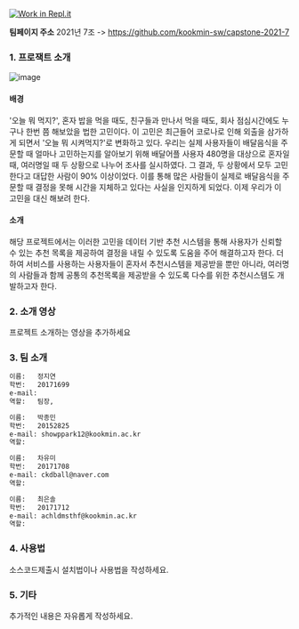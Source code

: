 [![Work in Repl.it](https://classroom.github.com/assets/work-in-replit-14baed9a392b3a25080506f3b7b6d57f295ec2978f6f33ec97e36a161684cbe9.svg)](https://classroom.github.com/online_ide?assignment_repo_id=350772&assignment_repo_type=GroupAssignmentRepo)


**팀페이지 주소** 2021년 7조 -> https://github.com/kookmin-sw/capstone-2021-7

### 1. 프로잭트 소개
![image](https://user-images.githubusercontent.com/28581506/113533270-7a424400-9608-11eb-8d37-2df600ed9afd.png)

#### 배경
'오늘 뭐 먹지?', 혼자 밥을 먹을 때도, 친구들과 만나서 먹을 때도, 회사 점심시간에도 누구나 한번 쯤 해보았을 법한 고민이다. 이 고민은 최근들어 코로나로 인해 외출을 삼가하게 되면서 '오늘 뭐 시켜먹지?'로 변화하고 있다. 우리는 실제 사용자들이 배달음식을 주문할 때 얼마나 고민하는지를 알아보기 위해 배달어플 사용자 480명을 대상으로 혼자일 때, 여러명일 때 두 상황으로 나누어 조사를 실시하였다. 그 결과, 두 상황에서 모두 고민한다고 대답한 사람이 90% 이상이었다. 이를 통해 많은 사람들이 실제로 배달음식을 주문할 때 결정을 못해 시간을 지체하고 있다는 사실을 인지하게 되었다. 이제 우리가 이 고민을 대신 해보려 한다. 

#### 소개
해당 프로젝트에서는 이러한 고민을 데이터 기반 추천 시스템을 통해 사용자가 신뢰할 수 있는 추천 목록을 제공하여 결정을 내릴 수 있도록 도움을 주어 해결하고자 한다. 더하여 서비스를 사용하는 사용자들이 혼자서 추천시스템을 제공받을 뿐만 아니라, 여러명의 사람들과 함께 공통의 추천목록을 제공받을 수 있도록 다수를 위한 추천시스템도 개발하고자 한다.

### 2. 소개 영상

프로젝트 소개하는 영상을 추가하세요

### 3. 팀 소개

```markdown
이름:   정지연
학번:   20171699
e-mail: 
역할:   팀장, 
```

```markdown
이름:   박종민
학번:   20152825
e-mail: showppark12@kookmin.ac.kr
역할:   
```

```markdown
이름:   차유미
학번:   20171708
e-mail: ckdball@naver.com
역할:   
```

```markdown
이름:   최은솔
학번:   20171712
e-mail: achldmsthf@kookmin.ac.kr
역할:   
```

### 4. 사용법

소스코드제출시 설치법이나 사용법을 작성하세요.

### 5. 기타

추가적인 내용은 자유롭게 작성하세요.
